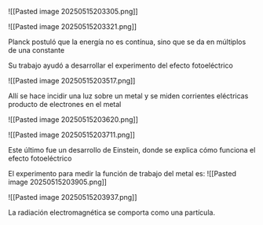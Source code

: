 ![[Pasted image 20250515203305.png]]

![[Pasted image 20250515203321.png]]

Planck postuló que la energía no es contínua, sino que se da en múltiplos de una constante

Su trabajo ayudó a desarrollar el experimento del efecto fotoeléctrico

![[Pasted image 20250515203517.png]]

Allí se hace incidir una luz sobre un metal y se miden corrientes eléctricas producto de electrones en el metal

![[Pasted image 20250515203620.png]]

![[Pasted image 20250515203711.png]]


Este último fue un desarrollo de Einstein, donde se explica cómo funciona el efecto fotoeléctrico

El experimento para medir la función de trabajo del metal es:
![[Pasted image 20250515203905.png]]

![[Pasted image 20250515203937.png]]

La radiación electromagnética se comporta como una partícula.

